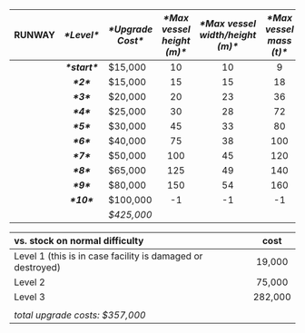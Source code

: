 | RUNWAY | ***\*Level\**** | ***\*Upgrade Cost\**** | ***\*Max vessel height (m)\**** | ***\*Max vessel width/height (m)\**** | ***\*Max vessel mass (t)\**** |
| :----: | :-------------: | ---------------------- | :-----------------------------: | :-----------------------------------: | :---------------------------: |
|        | ***\*start\**** | $15,000                |               10                |                  10                   |               9               |
|        |   ***\*2\****   | $15,000                |               15                |                  15                   |              18               |
|        |   ***\*3\****   | $20,000                |               20                |                  23                   |              36               |
|        |   ***\*4\****   | $25,000                |               30                |                  28                   |              72               |
|        |   ***\*5\****   | $30,000                |               45                |                  33                   |              80               |
|        |   ***\*6\****   | $40,000                |               75                |                  38                   |              100              |
|        |   ***\*7\****   | $50,000                |               100               |                  45                   |              120              |
|        |   ***\*8\****   | $65,000                |               125               |                  49                   |              140              |
|        |   ***\*9\****   | $80,000                |               150               |                  54                   |              160              |
|        |  ***\*10\****   | $100,000               |               -1                |                  -1                   |              -1               |
|        |                 | *$425,000*             |                                 |                                       |                               |



| vs. stock on normal difficulty                             |  cost   |
| :--------------------------------------------------------- | :-----: |
| Level 1 (this is in case facility is damaged or destroyed) | 19,000  |
| Level 2                                                    | 75,000  |
| Level 3                                                    | 282,000 |
|                                                            |         |
| *total upgrade costs: $357,000*                            |         |

